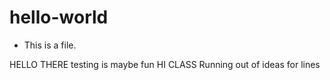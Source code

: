 hello-world
===========
- This is a file.

HELLO THERE
testing is maybe fun
HI CLASS
Running out of ideas for lines
